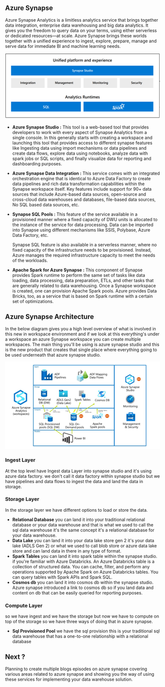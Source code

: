 
## Azure Synapse

Azure Synapse Analytics is a limitless analytics service that brings together data integration, enterprise data warehousing and big data analytics. It gives you the freedom to query data on your terms, using either serverless or dedicated resources—at scale. Azure Synapse brings these worlds together with a unified experience to ingest, explore, prepare, manage and serve data for immediate BI and machine learning needs.

![DW](https://github.com/gurditsingh/blog/blob/gh-pages/_screenshots/synapse-unified-platform.png?raw=true)

 - **Azure Synapse Studio :** This tool is a web-based tool that provides developers to work with every aspect of Synapse Analytics from a single console. In this generally starts with creating a workspace and launching this tool that provides access to different synapse features like Ingesting data using import mechanisms or data pipelines and create data flows, explore data using notebooks, analyze data with spark jobs or SQL scripts, and finally visualize data for reporting and dashboarding purposes.
 - **Azure Synapse Data Integration :** This service comes with an integrated orchestration engine that is identical to Azure Data Factory to create data pipelines and rich data transformation capabilities within the Synapse workspace itself. Key features include support for 90+ data sources that include Azure-based data sources, open-source and cross-cloud data warehouses and databases, file-based data sources, No SQL based data sources, etc.
 - **Synapse SQL Pools :** This feature of the service available in a provisioned manner where a fixed capacity of DWU units is allocated to the instance of the service for data processing. Data can be imported into Synapse using different mechanisms like SSIS, Polybase, Azure Data Factory, etc.

	Synapse SQL feature is also available in a serverless manner, where no fixed capacity of the infrastructure needs to be provisioned. Instead, Azure manages the required infrastructure capacity to meet the needs of the workloads.
- **Apache Spark for Azure Synapse :** This component of Synapse provides Spark runtime to perform the same set of tasks like data loading, data processing, data preparation, ETLs, and other tasks that are generally related to data warehousing. Once a Synapse workspace is created, one can provision Apache Spark pools. Azure provides Data Bricks, too, as a service that is based on Spark runtime with a certain set of optimizations.

## Azure Synapse Architecture

In the below diagram gives you a high level overview of what is involved in this new in workspace environment and if we look at this everything's under a workspace an azure Synapse workspace you can create multiple workspaces. The main thing you'll be using is azure synapse studio and this is the new product that creates that single place where everything going to be used  underneath that azure synapse studio.

![DW](https://github.com/gurditsingh/blog/blob/gh-pages/_screenshots/Azure-Synapse-Analytics.jpg?raw=true)

### Ingest Layer
At the top level have Ingest data Layer into synapse studio and it's using azure data factory. we don't call it data factory within synapse studio but we have pipelines and data flows to ingest the data and land the data in storage.

### Storage Layer
In the storage layer we have different options to load or store the data.

 - **Relational Database** you can land it into your traditional relational database or your data warehouse and that is what we used to call the sql data warehouse it's the same concept it's a relational database for your data warehouse.
 - **Data Lake** you can land it into your data lake store gen 2 it's your data lake (ADLS Gen 2) or what we used to call blob store or azure data lake store and can land data in there in any type of format.
 - **Spark Tables** you can land it into spark table within the synapse studio. if you're familiar with Azure Databricks. An Azure Databricks table is a collection of structured data. You can cache, filter, and perform any operations supported by Apache Spark on Azure Databricks tables. You can query tables with Spark APIs and Spark SQL.
 - **Cosmos db**   you can land it into cosmos db within the synapse studio. Azure synapse introduced a link to cosmos db so if you land data and content on db that can be easily queried for reporting purposes.

### Compute Layer
so we have ingest and we have the storage but now we have to compute on top of the storage so we have three ways of doing that in azure synapse.

 - **Sql Provisioned Pool** we have the sql provision this is your traditional sql data warehouse that has a one-to-one relationship with a relational database

## Next ?

Planning to create multiple blogs episodes on azure synapse covering various areas related to azure synapse and showing you the way of using these services for implementing your data warehouse solution.
<!--stackedit_data:
eyJoaXN0b3J5IjpbMTA4NTg3OTgwMSwtMTA0MDM0NTcyOSwtMj
k3Mzc2NDE1LDExMTYwMTI3NjksLTYxODE0Nzk5NiwtMTkyMDE0
ODg0NSwtNTE2MzY0NzgyLDE4ODk4MDUxNDEsMTUzNDk3ODg0Mi
w3MTUxNjQ3MDMsMTY2Njk2MDkxOCwtMjEwMTA1NjcsLTcxMTcw
ODM2MSwtMzk2NzE3Mjg2LDY4NTUzMDc5MSw3MTUzMDI3NTIsMT
g3NDc5MTM0MiwtOTg0MjEzMzE3LDE2MzAzMjg4NTMsLTE1OTUy
OTE1Nl19
-->